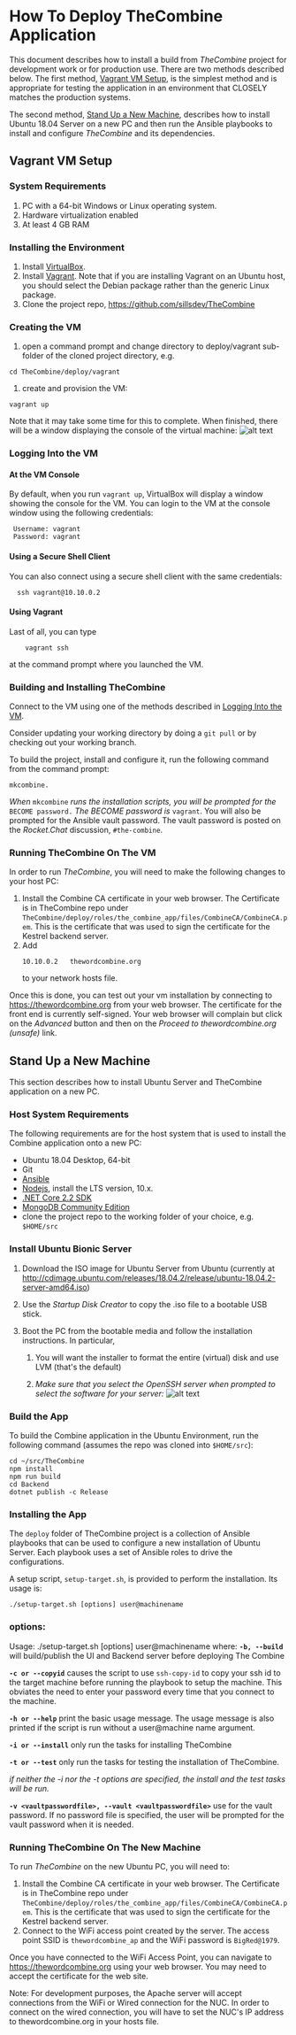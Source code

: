 # How To Deploy TheCombine Application

This document describes how to install a build from *TheCombine* project for
development work or for production use.  There are two methods described below.
The first method, [Vagrant VM Setup](#vagrant-vm-setup), is the simplest method
and is appropriate for testing the application in an environment that CLOSELY matches the production systems.

The second method, [Stand Up a New Machine](#stand-up-a-new-machine), describes
how to install Ubuntu 18.04 Server on a new PC and then run the Ansible playbooks to install and configure *TheCombine* and its dependencies.

## Vagrant VM Setup

### System Requirements

  1. PC with a 64-bit Windows or Linux operating system.
  2. Hardware virtualization enabled
  3. At least 4 GB RAM

### Installing the Environment

  1. Install [VirtualBox](https://www.virtualbox.org/wiki/Downloads).
  2. Install [Vagrant](https://www.vagrantup.com/downloads.html).  Note that if you are installing Vagrant on an Ubuntu host, you should select the Debian package rather than the generic Linux package.
  3. Clone the project repo, https://github.com/sillsdev/TheCombine

### Creating the VM

  1. open a command prompt and change directory to deploy/vagrant sub-folder of the cloned project directory, e.g.

    cd TheCombine/deploy/vagrant

  1. create and provision the VM:

    vagrant up

Note that it may take some time for this to complete.  When finished, there will be a window displaying the console of the virtual machine:
    ![alt text](images/vm-console.png "Ubuntu Server Virtual Machine Console")

### Logging Into the VM

#### At the VM Console

By default, when you run ```vagrant up```, VirtualBox will display a window showing the console for the VM.
You can login to the VM at the console window using the following credentials:

     Username: vagrant
     Password: vagrant

#### Using a Secure Shell Client

You can also connect using a secure shell client with the same credentials:
```
  ssh vagrant@10.10.0.2
```

#### Using Vagrant

Last of all, you can type
```
    vagrant ssh
```
at the command prompt where you launched the VM.

### Building and Installing TheCombine

Connect to the VM using one of the methods described in [Logging Into the VM](#logging-into-the-vm).

Consider updating your working directory by doing a ```git pull``` or by checking out your working branch.

To build the project, install and configure it, run the following command from the command prompt:
```
mkcombine.
```

*When* `mkcombine` *runs the installation scripts, you will be prompted for the* `BECOME password.`  *The BECOME password is* `vagrant`.  You will also be prompted for the Ansible vault password.  The vault password is posted on the *Rocket.Chat* discussion, `#the-combine`.

### Running TheCombine On The VM

In order to run *TheCombine*, you will need to make the following changes to your host PC:

 1. Install the Combine CA certificate in your web browser.  The Certificate is in TheCombine repo under `TheCombine/deploy/roles/the_combine_app/files/CombineCA/CombineCA.pem`.  This is the certificate that was used to sign the certificate for the Kestrel backend server.
 2. Add
    ```
    10.10.0.2   thewordcombine.org
    ```
    to your network hosts file.


Once this is done, you can test out your vm installation by connecting to https://thewordcombine.org from your web browser.  The certificate for the front end is currently self-signed.  Your web browser will complain but click on the *Advanced* button and then on the *Proceed to thewordcombine.org (unsafe)* link.

## Stand Up a New Machine

This section describes how to install Ubuntu Server and TheCombine application on a new PC.

### Host System Requirements

The following requirements are for the host system that is used to install the Combine application onto a new PC:
  * Ubuntu 18.04 Desktop, 64-bit
  * Git
  * [Ansible](https://docs.ansible.com/ansible/latest/installation_guide/intro_installation.html#latest-releases-via-apt-ubuntu)
  * [Nodejs](https://github.com/nodesource/distributions/blob/master/README.md#debinstall), install the LTS version, 10.x.
  * [.NET Core 2.2 SDK](https://dotnet.microsoft.com/download/linux-package-manager/ubuntu18-04/sdk-2.2.300)
  * [MongoDB Community Edition](https://docs.mongodb.com/manual/tutorial/install-mongodb-on-ubuntu/)
  * clone the project repo to the working folder of your choice, e.g. ```$HOME/src```

### Install Ubuntu Bionic Server

  1. Download the ISO image for Ubuntu Server from Ubuntu (currently at http://cdimage.ubuntu.com/releases/18.04.2/release/ubuntu-18.04.2-server-amd64.iso)

  1. Use the *Startup Disk Creator* to copy the .iso file to a bootable USB stick.

  1. Boot the PC from the bootable media and follow the installation instructions.  In particular,
     1. You will want the installer to format the entire (virtual) disk and use LVM (that's the default)

     1. *Make sure that you select the OpenSSH server when prompted to select the software for your server:*
  ![alt text](images/ubuntu-software-selection.png "Ubuntu Server Software Selection")

### Build the App

To build the Combine application in the Ubuntu Environment, run the following command (assumes the repo was cloned into ```$HOME/src```):
```
cd ~/src/TheCombine
npm install
npm run build
cd Backend
dotnet publish -c Release
```

### Installing the App

The ```deploy``` folder of TheCombine project is a collection of Ansible playbooks that can be used to configure a new installation of Ubuntu Server.  Each playbook uses a set of Ansible roles to drive the configurations.

A setup script, ```setup-target.sh```, is provided to perform the installation.  Its usage is:
```
./setup-target.sh [options] user@machinename
```

### options:
Usage: ./setup-target.sh [options] user@machinename
 where:
**`-b, --build`** will build/publish the UI and Backend server before deploying The Combine

**```-c or --copyid```** causes the script to use ```ssh-copy-id``` to copy your ssh id to the target machine before running the playbook to setup the machine.  This obviates the need to enter your password every time that you connect to the machine.

**```-h or --help```** print the basic usage message.  The usage message is also printed if the script is run without a user@machine name argument.

**```-i or --install```** only run the tasks for installing TheCombine

**```-t or --test```**  only run the tasks for testing the installation of TheCombine.

*if neither the -i nor the -t options are specified, the install and the test tasks will be run.*

**`-v <vaultpasswordfile>, --vault <vaultpasswordfile>`** use <vaultpasswordfile> for the vault password. If no password file is specified, the user will be prompted for the vault password when it is needed.

### Running TheCombine On The New Machine

To run *TheCombine* on the new Ubuntu PC, you will need to:

  1. Install the Combine CA certificate in your web browser.  The Certificate is in TheCombine repo under `TheCombine/deploy/roles/the_combine_app/files/CombineCA/CombineCA.pem`.  This is the certificate that was used to sign the certificate for the Kestrel backend server.
  2. Connect to the WiFi access point created by the server.  The access point SSID is `thewordcombine_ap` and the WiFi password is `BigRed@1979`.

Once you have connected to the WiFi Access Point, you can navigate to https://thewordcombine.org using your web browser.  You may need to accept the certificate for the web site.

Note: For development purposes, the Apache server will accept connections from the WiFi or Wired connection for the NUC.  In order to connect on the wired connection, you will have to set the NUC's IP address to thewordcombine.org in your hosts file.
